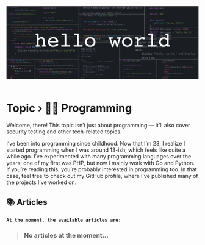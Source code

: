 <!-- {"title":"Topic - Programming", "description":"Welcome, there! This topic isn’t just about programming — it’ll also cover security testing and other tech-related topics.", "image_url":"https://github.com/narukoshin/blog/blob/assets/programming_header.jpg?raw=true"} -->
<img src="https://github.com/narukoshin/blog/blob/assets/programming_header.jpg?raw=true" /><br><br>

# <b>Topic › 👨‍💻 Programming</b>

Welcome, there! This topic isn’t just about programming — it’ll also cover security testing and other tech-related topics.

I’ve been into programming since childhood. Now that I’m 23, I realize I started programming when I was around 13-ish, which feels like quite a while ago. I’ve experimented with many programming languages over the years; one of my first was PHP, but now I mainly work with Go and Python. If you’re reading this, you’re probably interested in programming too. In that case, feel free to check out my GitHub profile, where I’ve published many of the projects I’ve worked on.

## 📚 Articles

<b>

```
At the moment, the available articles are:
```

<h3>

> No articles at the moment...
</h3>
</b>
